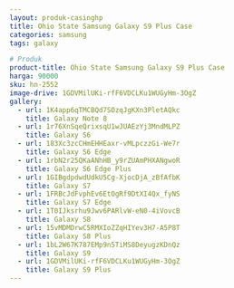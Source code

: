 ```yaml
---
layout: produk-casinghp
title: Ohio State Samsung Galaxy S9 Plus Case
categories: samsung
tags: galaxy

# Produk
product-title: Ohio State Samsung Galaxy S9 Plus Case
harga: 90000
sku: hn-2552
image-drive: 1GDVMilUKi-rfF6VDCLKu1WUGyHm-3OgZ
gallery:
  - url: 1K4app6qTMCBQd7SOzqJgKXn3PletAQkc
    title: Galaxy Note 8
  - url: 1r76XnSqeQrixsqU1wJUAEzYj3MndMLPZ
    title: Galaxy S6
  - url: 183Xc3zcCHmEHHEaxr-vMLpczzGi-We7r
    title: Galaxy S6 Edge
  - url: 1rbN2r25QKaANhHB_y9rZUAmPHXANgwoR
    title: Galaxy S6 Edge Plus
  - url: 1GIBgdpdwdUdkU5Cg-XjocDjA_zBfAfbK
    title: Galaxy S7
  - url: 1FRBcJdFvphEv6EtOgRf9DtXI4Qx_fyNS
    title: Galaxy S7 Edge
  - url: 1T0IJksrhu9Jwv6PARlvW-eN0-4iVovcB
    title: Galaxy S8
  - url: 15vMDMDrwC5RMXIoZZqHIYev3H7-A5P8T
    title: Galaxy S8 Plus
  - url: 1bL2W67K787EMp9n5TiMS8DeyugzKDnQz
    title: Galaxy S9
  - url: 1GDVMilUKi-rfF6VDCLKu1WUGyHm-3OgZ
    title: Galaxy S9 Plus
---
```

